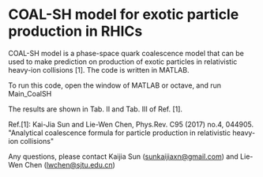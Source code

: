 # COAL-SH model for exotic particle production in RHICs
COAL-SH model is a phase-space quark coalescence model that can be used to make prediction on production of exotic particles in relativistic heavy-ion collisions [1]. The code is written in MATLAB.

To run this code, open the window of MATLAB or octave, and run
Main_CoalSH

The results are shown in Tab. II and Tab. III of Ref. [1].

Ref.[1]: Kai-Jia Sun and Lie-Wen Chen, Phys.Rev. C95 (2017) no.4, 044905. "Analytical coalescence formula for particle production in relativistic heavy-ion collisions"

Any questions, please contact Kaijia Sun (sunkaijiaxn@gmail.com) and Lie-Wen Chen (lwchen@sjtu.edu.cn)
